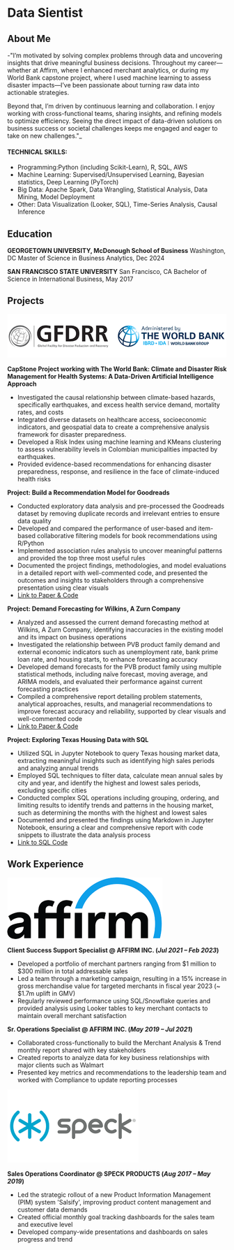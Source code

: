 # Data Sientist
## About Me
-"I’m motivated by solving complex problems through data and uncovering insights that drive meaningful business decisions. Throughout my career—whether at Affirm, where I enhanced merchant analytics, or during my World Bank capstone project, where I used machine learning to assess disaster impacts—I’ve been passionate about turning raw data into actionable strategies.

Beyond that, I’m driven by continuous learning and collaboration. I enjoy working with cross-functional teams, sharing insights, and refining models to optimize efficiency. Seeing the direct impact of data-driven solutions on business success or societal challenges keeps me engaged and eager to take on new challenges."_

#### TECHNICAL SKILLS: 
- Programming:Python (including Scikit-Learn), R, SQL, AWS
- Machine Learning: Supervised/Unsupervised Learning, Bayesian statistics, Deep 
Learning (PyTorch)
- Big Data: Apache Spark, Data Wrangling, Statistical Analysis, Data Mining, Model 
Deployment
- Other: Data Visualization (Looker, SQL), Time-Series Analysis, Causal Inference

## Education
**GEORGETOWN UNIVERSITY, McDonough School of Business**
Washington, DC 
Master of Science in Business Analytics, Dec 2024

**SAN FRANCISCO STATE UNIVERSITY** 
San Francisco, CA 
Bachelor of Science in International Business, May 2017

## Projects

 ![image alt](https://github.com/ptsweda/portfolio/blob/main/Assets/GFDRR.png?raw=true)
 
**CapStone Project working with The World Bank: Climate and Disaster Risk Management for Health Systems: A Data-Driven Artificial Intelligence Approach**
- Investigated the causal relationship between climate-based hazards, specifically earthquakes, and excess health service demand, mortality rates, and costs
- Integrated diverse datasets on healthcare access, socioeconomic indicators, and geospatial data to create a comprehensive analysis framework for disaster preparedness.
- Developed a Risk Index using machine learning and KMeans clustering to assess vulnerability levels in Colombian municipalities impacted by earthquakes.
- Provided evidence-based recommendations for enhancing disaster preparedness, response, and resilience in the face of climate-induced health risks


**Project: Build a Recommendation Model for Goodreads**
- Conducted exploratory data analysis and pre-processed the Goodreads dataset by removing duplicate records and irrelevant entries to ensure data quality
- Developed and compared the performance of user-based and item-based collaborative filtering models for book recommendations using R/Python
- Implemented association rules analysis to uncover meaningful patterns and provided the top three most useful rules
- Documented the project findings, methodologies, and model evaluations in a detailed report with well-commented code, and presented the outcomes and insights to stakeholders through a comprehensive presentation using clear visuals
- [Link to Paper & Code](https://github.com/ptsweda/Build-a-Recommendation-Model-for-Goodreads.git)

**Project: Demand Forecasting for Wilkins, A Zurn Company**
- Analyzed and assessed the current demand forecasting method at Wilkins, A Zurn Company, identifying inaccuracies in the existing model and its impact on business operations
- Investigated the relationship between PVB product family demand and external economic indicators such as unemployment rate, bank prime loan rate, and housing starts, to enhance forecasting accuracy
- Developed demand forecasts for the PVB product family using multiple statistical methods, including naïve forecast, moving average, and ARIMA models, and evaluated their performance against current forecasting practices
- Compiled a comprehensive report detailing problem statements, analytical approaches, results, and managerial recommendations to improve forecast accuracy and reliability, supported by clear visuals and well-commented code
- [Link to Paper & Code](https://github.com/ptsweda/Demand-Forecasting-for-Wilkins-A-Zurn-Company.git)
  
**Project: Exploring Texas Housing Data with SQL**
- Utilized SQL in Jupyter Notebook to query Texas housing market data, extracting meaningful insights such as identifying high sales periods and analyzing annual trends
- Employed SQL techniques to filter data, calculate mean annual sales by city and year, and identify the highest and lowest sales periods, excluding specific cities
- Conducted complex SQL operations including grouping, ordering, and limiting results to identify trends and patterns in the housing market, such as determining the months with the highest and lowest sales
- Documented and presented the findings using Markdown in Jupyter Notebook, ensuring a clear and comprehensive report with code snippets to illustrate the data analysis process
- [Link to SQL Code](https://github.com/ptsweda/Exploring-Texas-Housing-Data-with-SQL.git)
  
## Work Experience

![Affirm Logo](https://github.com/ptsweda/portfolio/blob/main/Assets/affirm%20logo.png?raw=true)

**Client Success Support Specialist @ AFFIRM INC. (_Jul 2021 – Feb 2023_)**
- Developed a portfolio of merchant partners ranging from $1 million to $300 million in total addressable sales
- Led a team through a marketing campaign, resulting in a 15% increase in gross merchandise value for targeted merchants in fiscal year 2023 (~ $1.7m uplift in GMV)
- Regularly reviewed performance using SQL/Snowflake queries and provided analysis using Looker tables to key merchant contacts to maintain overall merchant satisfaction

**Sr. Operations Specialist  @ AFFIRM INC. (_May 2019 – Jul 2021_)**
- Collaborated cross-functionally to build the Merchant Analysis & Trend monthly report shared with key stakeholders
- Created reports to analyze data for key business relationships with major clients such as Walmart
- Presented key metrics and recommendations to the leadership team and worked with Compliance to update reporting processes

![Speck Logo](https://github.com/ptsweda/portfolio/blob/main/Assets/speck%20logo.png?raw=true)

**Sales Operations Coordinator @ SPECK PRODUCTS (_Aug 2017 – May 2019_)**
- Led the strategic rollout of a new Product Information Management (PIM) system 'Salsify', improving product content management and customer data demands
- Created official monthly goal tracking dashboards for the sales team and executive level
- Developed company-wide presentations and dashboards on sales progress and trend

